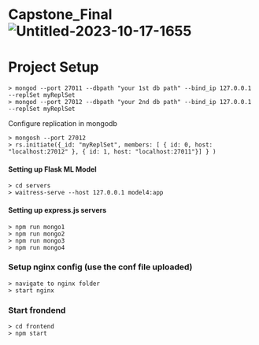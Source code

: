 # Capstone_Final![Untitled-2023-10-17-1655](https://github.com/Vijay1667/Capstone_Final/assets/95224492/092b965c-e557-4e9c-9d2b-ab5ce54a8577)
# Project Setup
```
> mongod --port 27011 --dbpath "your 1st db path" --bind_ip 127.0.0.1 --replSet myReplSet
> mongod --port 27012 --dbpath "your 2nd db path" --bind_ip 127.0.0.1 --replSet myReplSet
```
Configure replication in mongodb
```
> mongosh --port 27012
> rs.initiate({_id: "myReplSet", members: [ { id: 0, host: "localhost:27012" }, { id: 1, host: "localhost:27011"}] } )
```

#### Setting up Flask ML Model

```
> cd servers
> waitress-serve --host 127.0.0.1 model4:app
```
#### Setting up express.js servers
```
> npm run mongo1
> npm run mongo2
> npm run mongo3
> npm run mongo4
```
### Setup nginx config (use the conf file uploaded)
```
> navigate to nginx folder
> start nginx
```
### Start frondend
```
> cd frontend
> npm start
```
